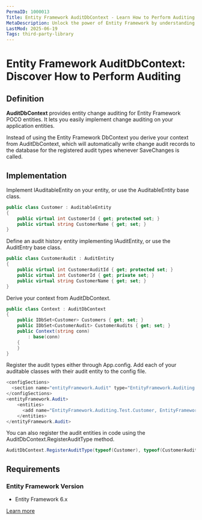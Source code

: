 ```yaml
---
PermaID: 1000013
Title: Entity Framework AuditDbContext - Learn How to Perform Auditing
MetaDescription: Unlock the power of Entity Framework by understanding how to audit your context. Learn how to audit inserted, updated, and deleted entities and save them in a log file or a database.
LastMod: 2025-06-19
Tags: third-party-library
---
```


# Entity Framework AuditDbContext: Discover How to Perform Auditing

## Definition

**AuditDbContext** provides entity change auditing for Entity Framework POCO entities. It lets you easily implement change auditing on your application entities.

Instead of using the Entity Framework DbContext you derive your context from AuditDbContext, which will automatically write change audit records to the database for the registered audit types whenever SaveChanges is called.

## Implementation

Implement IAuditableEntity on your entity, or use the AuditableEntity base class.


```csharp
public class Customer : AuditableEntity
{
    public virtual int CustomerId { get; protected set; }
    public virtual string CustomerName { get; set; }
}
```

Define an audit history entity implementing IAuditEntity, or use the AuditEntry base class.


```csharp
public class CustomerAudit : AuditEntity
{
    public virtual int CustomerAuditId { get; protected set; }
    public virtual int CustomerId { get; private set; }
    public virtual string CustomerName { get; set; }
}
```

Derive your context from AuditDbContext.


```csharp
public class Context : AuditDbContext
{
    public IDbSet<Customer> Customers { get; set; }
    public IDbSet<CustomerAudit> CustomerAudits { get; set; }
    public Context(string conn)
        : base(conn)
    {
    }
}
```

Register the audit types either through App.config. Add each of your auditable classes with their audit entity to the config file.


```csharp
<configSections>
  <section name="entityFramework.Audit" type="EntityFramework.Auditing.AuditConfigurationSection, EntityFramework.Auditing" />
</configSections>
<entityFramework.Audit>
    <entities>
      <add name="EntityFramework.Auditing.Test.Customer, EntityFramework.Auditing.Test" audit="EntityFramework.Auditing.Test.CustomerAudit, EntityFramework.Auditing.Test" />
    </entities>
</entityFramework.Audit>
```

You can also register the audit entities in code using the AuditDbContext.RegisterAuditType method.


```csharp
AuditDbContext.RegisterAuditType(typeof(Customer), typeof(CustomerAudit));
```

## Requirements

### Entity Framework Version

 - Entity Framework 6.x

[Learn more](https://www.nuget.org/packages/AuditDbContext)